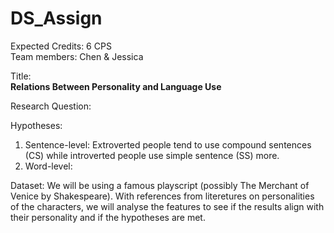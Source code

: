 # DS_Assign

Expected Credits: 6 CPS <br>
Team members: Chen & Jessica <br>

Title: <br>
**Relations Between Personality and Language Use**

Research Question: <br>

Hypotheses: <br>
1. Sentence-level: Extroverted people tend to use compound sentences (CS) while introverted people use simple sentence (SS) more.
2. Word-level:

Dataset: We will be using a famous playscript (possibly The Merchant of Venice by Shakespeare). With references from literetures on personalities of the characters, we will analyse the features to see if the results align with their personality and if the hypotheses are met.


